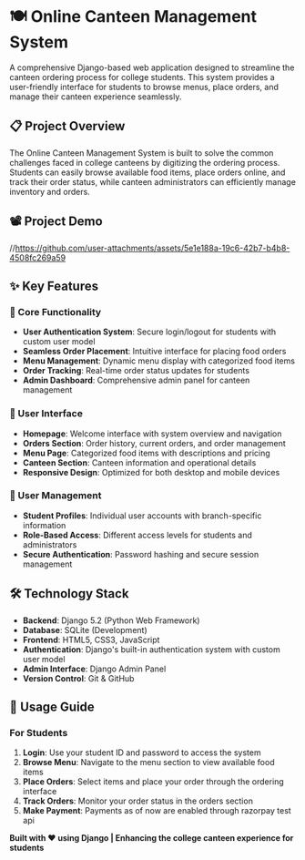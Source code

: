 # 🍽️ Online Canteen Management System

A comprehensive Django-based web application designed to streamline the canteen ordering process for college students. This system provides a user-friendly interface for students to browse menus, place orders, and manage their canteen experience seamlessly.

## 📋 Project Overview

The Online Canteen Management System is built to solve the common challenges faced in college canteens by digitizing the ordering process. Students can easily browse available food items, place orders online, and track their order status, while canteen administrators can efficiently manage inventory and orders.

## 📽️ Project Demo



//https://github.com/user-attachments/assets/5e1e188a-19c6-42b7-b4b8-4508fc269a59



## ✨ Key Features

### 🎯 Core Functionality
- **User Authentication System**: Secure login/logout for students with custom user model
- **Seamless Order Placement**: Intuitive interface for placing food orders
- **Menu Management**: Dynamic menu display with categorized food items
- **Order Tracking**: Real-time order status updates for students
- **Admin Dashboard**: Comprehensive admin panel for canteen management

### 🎨 User Interface
- **Homepage**: Welcome interface with system overview and navigation
- **Orders Section**: Order history, current orders, and order management
- **Menu Page**: Categorized food items with descriptions and pricing
- **Canteen Section**: Canteen information and operational details
- **Responsive Design**: Optimized for both desktop and mobile devices

### 👥 User Management
- **Student Profiles**: Individual user accounts with branch-specific information
- **Role-Based Access**: Different access levels for students and administrators
- **Secure Authentication**: Password hashing and secure session management

## 🛠️ Technology Stack

- **Backend**: Django 5.2 (Python Web Framework)
- **Database**: SQLite (Development)
- **Frontend**: HTML5, CSS3, JavaScript
- **Authentication**: Django's built-in authentication system with custom user model
- **Admin Interface**: Django Admin Panel
- **Version Control**: Git & GitHub

## 🎯 Usage Guide

### For Students
1. **Login**: Use your student ID and password to access the system
2. **Browse Menu**: Navigate to the menu section to view available food items
3. **Place Orders**: Select items and place your order through the ordering interface
4. **Track Orders**: Monitor your order status in the orders section
5. **Make Payment**: Payments as of now are enabled through razorpay test api


**Built with ❤️ using Django | Enhancing the college canteen experience for students**
